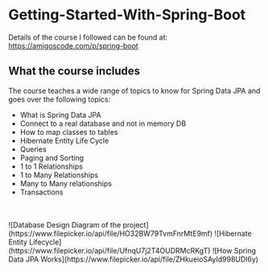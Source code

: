 # Getting-Started-With-Spring-Boot
Details of the course I followed can be found at: https://amigoscode.com/p/spring-boot
<br>
## What the course includes
The course teaches a wide range of topics to know for Spring Data JPA and goes over the following topics:
- What is Spring Data JPA
- Connect to a real database and not in memory DB
- How to map classes to tables
- Hibernate Entity Life Cycle
- Queries
- Paging and Sorting
- 1 to 1 Relationships
- 1 to Many Relationships
- Many to Many relationships
- Transactions
<br>
<br>
![Database Design Diagram of the project](https://www.filepicker.io/api/file/HO32BW79TvmFnrMtE9mf)
![Hibernate Entity Lifecycle](https://www.filepicker.io/api/file/UfnqU7j2T4OUDRMcRKgT)
![How Spring Data JPA Works](https://www.filepicker.io/api/file/ZHkueioSAyId998UDl6y)
